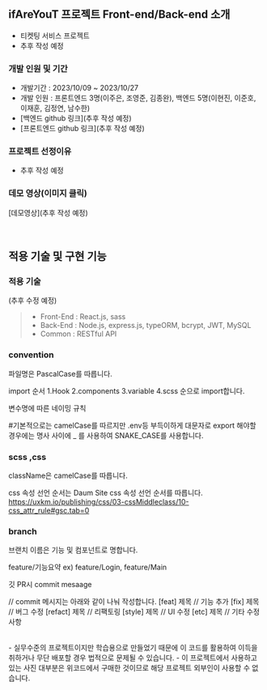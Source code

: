 ## ifAreYouT 프로젝트 Front-end/Back-end 소개

- 티켓팅 서비스 프로젝트
- 추후 작성 예정

### 개발 인원 및 기간

- 개발기간 : 2023/10/09 ~ 2023/10/27
- 개발 인원 : 프론트엔드 3명(이주은, 조영준, 김종완), 백엔드 5명(이현진, 이준호, 이재훈, 김정연, 남수한)
- [백엔드 github 링크](추후 작성 예정)
- [프론트엔드 github 링크](추후 작성 예정)

### 프로젝트 선정이유

- 추후 작성 예정

### 데모 영상(이미지 클릭)

[데모영상](추후 작성 예정)

<br>

## 적용 기술 및 구현 기능

### 적용 기술

(추후 수정 예정)

> - Front-End : React.js, sass
> - Back-End : Node.js, express.js, typeORM, bcrypt, JWT, MySQL
> - Common : RESTful API

### convention

파일명은 PascalCase를 따릅니다.

import 순서
1.Hook
2.components
3.variable
4.scss
순으로 import합니다.

변수명에 따른 네이밍 규칙

#기본적으로는 camelCase를 따르지만 .env등 부득이하게 대문자로 export 해야할 경우에는 명사 사이에 \_ 를 사용하여 SNAKE_CASE를 사용합니다.

### scss ,css

className은 camelCase를 따릅니다.

css 속성 선언 순서는 Daum Site css 속성 선언 순서를 따릅니다.
<https://uxkm.io/publishing/css/03-cssMiddleclass/10-css_attr_rule#gsc.tab=0>

### branch

브랜치 이름은 기능 및 컴포넌트로 명합니다.

feature/기능요약
ex) feature/Login, feature/Main

깃 PR시 commit mesaage

// commit 메시지는 아래와 같이 나눠 작성합니다.
[feat] 제목 // 기능 추가
[fix] 제목 // 버그 수정
[refact] 제목 // 리팩토링
[style] 제목 // UI 수정
[etc] 제목 // 기타 수정 사항

<br/>
- 실무수준의 프로젝트이지만 학습용으로 만들었기 때문에 이 코드를 활용하여 이득을 취하거나 무단 배포할 경우 법적으로 문제될 수 있습니다.
- 이 프로젝트에서 사용하고 있는 사진 대부분은 위코드에서 구매한 것이므로 해당 프로젝트 외부인이 사용할 수 없습니다.

